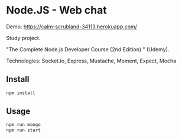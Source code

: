 # Node.JS - Web chat

Demo: https://calm-scrubland-34113.herokuapp.com/

Study project.

"The Complete Node.js Developer Course (2nd Edition) " (Udemy).

Technologies: Socket.io, Express, Mustache, Moment, Expect, Mocha



## Install

````bash
npm install
````

## Usage

````bash
npm run mongo
npm run start
````
